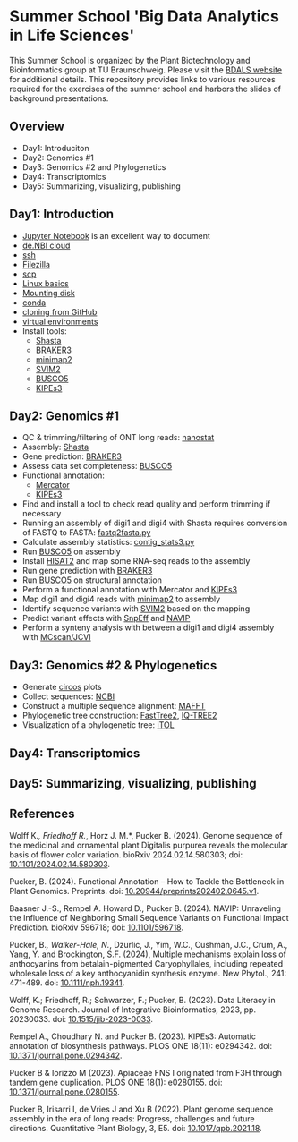 # Summer School 'Big Data Analytics in Life Sciences'

This Summer School is organized by the Plant Biotechnology and Bioinformatics group at TU Braunschweig. Please visit the [BDALS website](https://www.tu-braunschweig.de/en/ifp/pbb/teaching/bdals) for additional details. This repository provides links to various resources required for the exercises of the summer school and harbors the slides of background presentations.

## Overview
- Day1: Introduciton
- Day2: Genomics #1
- Day3: Genomics #2 and Phylogenetics
- Day4: Transcriptomics
- Day5: Summarizing, visualizing, publishing


## Day1: Introduction
- [Jupyter Notebook](https://jupyter.org/) is an excellent way to document
- [de.NBI cloud](https://www.denbi.de/cloud)
- [ssh](https://en.wikipedia.org/wiki/Secure_Shell)
- [Filezilla](https://filezilla-project.org/)
- [scp](https://www.freecodecamp.org/news/scp-linux-command-example-how-to-ssh-file-transfer-from-remote-to-local/)
- [Linux basics](https://ubuntu.com/tutorials/command-line-for-beginners)
- [Mounting disk](https://superuser.com/questions/134734/how-to-mount-a-drive-from-terminal-in-ubuntu)
- [conda](https://conda.io/projects/conda/en/latest/user-guide/getting-started.html)
- [cloning from GitHub](https://docs.github.com/en/repositories/creating-and-managing-repositories/cloning-a-repository)
- [virtual environments](https://docs.python.org/3/library/venv.html)
- Install tools:
    - [Shasta](https://github.com/paoloshasta/shasta)
    - [BRAKER3](https://github.com/Gaius-Augustus/BRAKER)
    - [minimap2](https://github.com/lh3/minimap2)
    - [SVIM2](https://github.com/eldariont/svim)
    - [BUSCO5](https://busco.ezlab.org/busco_userguide.html)
    - [KIPEs3](https://github.com/bpucker/KIPEs)


## Day2: Genomics #1
- QC & trimming/filtering of ONT long reads: [nanostat](https://github.com/wdecoster/nanostat)
- Assembly: [Shasta](https://github.com/paoloshasta/shasta)
- Gene prediction: [BRAKER3](https://github.com/Gaius-Augustus/BRAKER)
- Assess data set completeness: [BUSCO5](https://busco.ezlab.org/busco_userguide.html)
- Functional annotation:
    - [Mercator](https://www.plabipd.de/mercator_main.html)
    - [KIPEs3](https://github.com/bpucker/KIPEs)
- Find and install a tool to check read quality and perform trimming if necessary
- Running an assembly of digi1 and digi4 with Shasta requires conversion of FASTQ to FASTA: [fastq2fasta.py](https://github.com/bpucker/PBBtools/blob/main/collection/fastq2fasta.py)
- Calculate assembly statistics: [contig_stats3.py](https://github.com/bpucker/GenomeAssembly/blob/main/contig_stats3.py)
- Run [BUSCO5](https://busco.ezlab.org/busco_userguide.html) on assembly
- Install [HISAT2](http://daehwankimlab.github.io/hisat2/) and map some RNA-seq reads to the assembly
- Run gene prediction with [BRAKER3](https://github.com/Gaius-Augustus/BRAKER)
- Run [BUSCO5](https://busco.ezlab.org/busco_userguide.html) on structural annotation
- Perform a functional annotation with Mercator and [KIPEs3](https://github.com/bpucker/KIPEs)
- Map digi1 and digi4 reads with [minimap2](https://github.com/lh3/minimap2) to assembly
- Identify sequence variants with [SVIM2](https://github.com/eldariont/svim) based on the mapping
- Predict variant effects with [SnpEff](https://pcingola.github.io/SnpEff/) and [NAVIP](https://github.com/bpucker/NAVIP)
- Perform a synteny analysis with between a digi1 and digi4 assembly with [MCscan/JCVI](https://github.com/tanghaibao/jcvi/wiki/MCscan-(Python-version))


## Day3: Genomics #2 & Phylogenetics
- Generate [circos](https://circos.ca/) plots
- Collect sequences: [NCBI](https://www.ncbi.nlm.nih.gov/)
- Construct a multiple sequence alignment: [MAFFT](https://mafft.cbrc.jp/alignment/server/index.html)
- Phylogenetic tree construction: [FastTree2](http://www.microbesonline.org/fasttree/), [IQ-TREE2](http://www.iqtree.org/)
- Visualization of a phylogenetic tree: [iTOL](https://itol.embl.de/)


## Day4: Transcriptomics


## Day5: Summarizing, visualizing, publishing






## References

Wolff K.*, Friedhoff R.*, Horz J. M.*, Pucker B. (2024). Genome sequence of the medicinal and ornamental plant Digitalis purpurea reveals the molecular basis of flower color variation. bioRxiv 2024.02.14.580303; doi: [10.1101/2024.02.14.580303](https://doi.org/10.1101/2024.02.14.580303).

Pucker, B. (2024). Functional Annotation – How to Tackle the Bottleneck in Plant Genomics. Preprints. doi: [10.20944/preprints202402.0645.v1](https://doi.org/10.20944/preprints202402.0645.v1).

Baasner J.-S., Rempel A. Howard D., Pucker B. (2024). NAVIP: Unraveling the Influence of Neighboring Small Sequence Variants on Functional Impact Prediction. bioRxiv 596718; doi: [10.1101/596718](https://doi.org/10.1101/596718).

Pucker, B.*, Walker-Hale, N.*, Dzurlic, J., Yim, W.C., Cushman, J.C., Crum, A., Yang, Y. and Brockington, S.F. (2024), Multiple mechanisms explain loss of anthocyanins from betalain-pigmented Caryophyllales, including repeated wholesale loss of a key anthocyanidin synthesis enzyme. New Phytol., 241: 471-489. doi: [10.1111/nph.19341](https://doi.org/10.1111/nph.19341).

Wolff, K.; Friedhoff, R.; Schwarzer, F.; Pucker, B. (2023). Data Literacy in Genome Research. Journal of Integrative Bioinformatics, 2023, pp. 20230033. doi: [10.1515/jib-2023-0033](https://doi.org/10.1515/jib-2023-0033).

Rempel A., Choudhary N. and Pucker B. (2023). KIPEs3: Automatic annotation of biosynthesis pathways. PLOS ONE 18(11): e0294342. doi: [10.1371/journal.pone.0294342](https://doi.org/10.1371/journal.pone.0294342).

Pucker B & Iorizzo M (2023). Apiaceae FNS I originated from F3H through tandem gene duplication. PLOS ONE 18(1): e0280155. doi: [10.1371/journal.pone.0280155](https://doi.org/10.1371/journal.pone.0280155).

Pucker B, Irisarri I, de Vries J and Xu B (2022). Plant genome sequence assembly in the era of long reads: Progress, challenges and future directions. Quantitative Plant Biology, 3, E5. doi: [10.1017/qpb.2021.18](https://doi.org/10.1017/qpb.2021.18).

